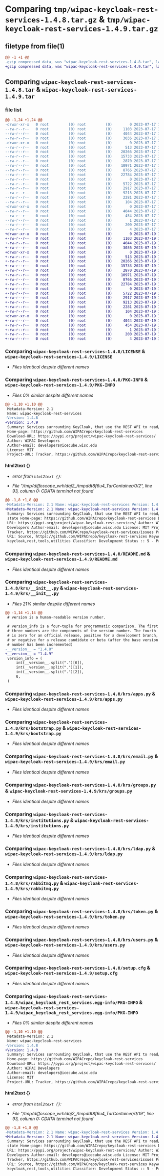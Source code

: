 # Comparing `tmp/wipac-keycloak-rest-services-1.4.8.tar.gz` & `tmp/wipac-keycloak-rest-services-1.4.9.tar.gz`

## filetype from file(1)

```diff
@@ -1 +1 @@
-gzip compressed data, was "wipac-keycloak-rest-services-1.4.8.tar", last modified: Mon Jul 17 16:36:19 2023, max compression
+gzip compressed data, was "wipac-keycloak-rest-services-1.4.9.tar", last modified: Wed Jul 19 15:00:02 2023, max compression
```

## Comparing `wipac-keycloak-rest-services-1.4.8.tar` & `wipac-keycloak-rest-services-1.4.9.tar`

### file list

```diff
@@ -1,24 +1,24 @@
-drwxr-xr-x   0 root         (0) root         (0)        0 2023-07-17 16:36:19.530568 wipac-keycloak-rest-services-1.4.8/
--rw-r--r--   0 root         (0) root         (0)     1103 2023-07-17 16:36:16.000000 wipac-keycloak-rest-services-1.4.8/LICENSE
--rw-r--r--   0 root         (0) root         (0)     4044 2023-07-17 16:36:19.530568 wipac-keycloak-rest-services-1.4.8/PKG-INFO
--rw-r--r--   0 root         (0) root         (0)     3036 2023-07-17 16:36:16.000000 wipac-keycloak-rest-services-1.4.8/README.md
-drwxr-xr-x   0 root         (0) root         (0)        0 2023-07-17 16:36:19.530568 wipac-keycloak-rest-services-1.4.8/krs/
--rw-r--r--   0 root         (0) root         (0)      513 2023-07-17 16:36:17.000000 wipac-keycloak-rest-services-1.4.8/krs/__init__.py
--rw-r--r--   0 root         (0) root         (0)    20266 2023-07-17 16:36:16.000000 wipac-keycloak-rest-services-1.4.8/krs/apps.py
--rw-r--r--   0 root         (0) root         (0)    15733 2023-07-17 16:36:16.000000 wipac-keycloak-rest-services-1.4.8/krs/bootstrap.py
--rw-r--r--   0 root         (0) root         (0)     2870 2023-07-17 16:36:16.000000 wipac-keycloak-rest-services-1.4.8/krs/email.py
--rw-r--r--   0 root         (0) root         (0)    10971 2023-07-17 16:36:16.000000 wipac-keycloak-rest-services-1.4.8/krs/groups.py
--rw-r--r--   0 root         (0) root         (0)     8766 2023-07-17 16:36:16.000000 wipac-keycloak-rest-services-1.4.8/krs/institutions.py
--rw-r--r--   0 root         (0) root         (0)    22784 2023-07-17 16:36:16.000000 wipac-keycloak-rest-services-1.4.8/krs/ldap.py
--rw-r--r--   0 root         (0) root         (0)        0 2023-07-17 16:36:16.000000 wipac-keycloak-rest-services-1.4.8/krs/py.typed
--rw-r--r--   0 root         (0) root         (0)     5722 2023-07-17 16:36:16.000000 wipac-keycloak-rest-services-1.4.8/krs/rabbitmq.py
--rw-r--r--   0 root         (0) root         (0)     2917 2023-07-17 16:36:16.000000 wipac-keycloak-rest-services-1.4.8/krs/token.py
--rw-r--r--   0 root         (0) root         (0)     9213 2023-07-17 16:36:16.000000 wipac-keycloak-rest-services-1.4.8/krs/users.py
--rw-r--r--   0 root         (0) root         (0)     2281 2023-07-17 16:36:19.530568 wipac-keycloak-rest-services-1.4.8/setup.cfg
--rw-r--r--   0 root         (0) root         (0)      104 2023-07-17 16:36:16.000000 wipac-keycloak-rest-services-1.4.8/setup.py
-drwxr-xr-x   0 root         (0) root         (0)        0 2023-07-17 16:36:19.530568 wipac-keycloak-rest-services-1.4.8/wipac_keycloak_rest_services.egg-info/
--rw-r--r--   0 root         (0) root         (0)     4044 2023-07-17 16:36:19.000000 wipac-keycloak-rest-services-1.4.8/wipac_keycloak_rest_services.egg-info/PKG-INFO
--rw-r--r--   0 root         (0) root         (0)      454 2023-07-17 16:36:19.000000 wipac-keycloak-rest-services-1.4.8/wipac_keycloak_rest_services.egg-info/SOURCES.txt
--rw-r--r--   0 root         (0) root         (0)        1 2023-07-17 16:36:19.000000 wipac-keycloak-rest-services-1.4.8/wipac_keycloak_rest_services.egg-info/dependency_links.txt
--rw-r--r--   0 root         (0) root         (0)      200 2023-07-17 16:36:19.000000 wipac-keycloak-rest-services-1.4.8/wipac_keycloak_rest_services.egg-info/requires.txt
--rw-r--r--   0 root         (0) root         (0)        4 2023-07-17 16:36:19.000000 wipac-keycloak-rest-services-1.4.8/wipac_keycloak_rest_services.egg-info/top_level.txt
+drwxr-xr-x   0 root         (0) root         (0)        0 2023-07-19 15:00:02.559593 wipac-keycloak-rest-services-1.4.9/
+-rw-r--r--   0 root         (0) root         (0)     1103 2023-07-19 14:59:57.000000 wipac-keycloak-rest-services-1.4.9/LICENSE
+-rw-r--r--   0 root         (0) root         (0)     4044 2023-07-19 15:00:02.559593 wipac-keycloak-rest-services-1.4.9/PKG-INFO
+-rw-r--r--   0 root         (0) root         (0)     3036 2023-07-19 14:59:57.000000 wipac-keycloak-rest-services-1.4.9/README.md
+drwxr-xr-x   0 root         (0) root         (0)        0 2023-07-19 15:00:02.559593 wipac-keycloak-rest-services-1.4.9/krs/
+-rw-r--r--   0 root         (0) root         (0)      513 2023-07-19 14:59:58.000000 wipac-keycloak-rest-services-1.4.9/krs/__init__.py
+-rw-r--r--   0 root         (0) root         (0)    20266 2023-07-19 14:59:57.000000 wipac-keycloak-rest-services-1.4.9/krs/apps.py
+-rw-r--r--   0 root         (0) root         (0)    15733 2023-07-19 14:59:57.000000 wipac-keycloak-rest-services-1.4.9/krs/bootstrap.py
+-rw-r--r--   0 root         (0) root         (0)     2870 2023-07-19 14:59:57.000000 wipac-keycloak-rest-services-1.4.9/krs/email.py
+-rw-r--r--   0 root         (0) root         (0)    10971 2023-07-19 14:59:57.000000 wipac-keycloak-rest-services-1.4.9/krs/groups.py
+-rw-r--r--   0 root         (0) root         (0)     8766 2023-07-19 14:59:57.000000 wipac-keycloak-rest-services-1.4.9/krs/institutions.py
+-rw-r--r--   0 root         (0) root         (0)    22784 2023-07-19 14:59:57.000000 wipac-keycloak-rest-services-1.4.9/krs/ldap.py
+-rw-r--r--   0 root         (0) root         (0)        0 2023-07-19 14:59:57.000000 wipac-keycloak-rest-services-1.4.9/krs/py.typed
+-rw-r--r--   0 root         (0) root         (0)     5722 2023-07-19 14:59:57.000000 wipac-keycloak-rest-services-1.4.9/krs/rabbitmq.py
+-rw-r--r--   0 root         (0) root         (0)     2917 2023-07-19 14:59:57.000000 wipac-keycloak-rest-services-1.4.9/krs/token.py
+-rw-r--r--   0 root         (0) root         (0)     9213 2023-07-19 14:59:57.000000 wipac-keycloak-rest-services-1.4.9/krs/users.py
+-rw-r--r--   0 root         (0) root         (0)     2281 2023-07-19 15:00:02.559593 wipac-keycloak-rest-services-1.4.9/setup.cfg
+-rw-r--r--   0 root         (0) root         (0)      104 2023-07-19 14:59:57.000000 wipac-keycloak-rest-services-1.4.9/setup.py
+drwxr-xr-x   0 root         (0) root         (0)        0 2023-07-19 15:00:02.559593 wipac-keycloak-rest-services-1.4.9/wipac_keycloak_rest_services.egg-info/
+-rw-r--r--   0 root         (0) root         (0)     4044 2023-07-19 15:00:02.000000 wipac-keycloak-rest-services-1.4.9/wipac_keycloak_rest_services.egg-info/PKG-INFO
+-rw-r--r--   0 root         (0) root         (0)      454 2023-07-19 15:00:02.000000 wipac-keycloak-rest-services-1.4.9/wipac_keycloak_rest_services.egg-info/SOURCES.txt
+-rw-r--r--   0 root         (0) root         (0)        1 2023-07-19 15:00:02.000000 wipac-keycloak-rest-services-1.4.9/wipac_keycloak_rest_services.egg-info/dependency_links.txt
+-rw-r--r--   0 root         (0) root         (0)      200 2023-07-19 15:00:02.000000 wipac-keycloak-rest-services-1.4.9/wipac_keycloak_rest_services.egg-info/requires.txt
+-rw-r--r--   0 root         (0) root         (0)        4 2023-07-19 15:00:02.000000 wipac-keycloak-rest-services-1.4.9/wipac_keycloak_rest_services.egg-info/top_level.txt
```

### Comparing `wipac-keycloak-rest-services-1.4.8/LICENSE` & `wipac-keycloak-rest-services-1.4.9/LICENSE`

 * *Files identical despite different names*

### Comparing `wipac-keycloak-rest-services-1.4.8/PKG-INFO` & `wipac-keycloak-rest-services-1.4.9/PKG-INFO`

 * *Files 0% similar despite different names*

```diff
@@ -1,10 +1,10 @@
 Metadata-Version: 2.1
 Name: wipac-keycloak-rest-services
-Version: 1.4.8
+Version: 1.4.9
 Summary: Services surrounding KeyCloak, that use the REST API to read/update state
 Home-page: https://github.com/WIPACrepo/keycloak-rest-services
 Download-URL: https://pypi.org/project/wipac-keycloak-rest-services/
 Author: WIPAC Developers
 Author-email: developers@icecube.wisc.edu
 License: MIT
 Project-URL: Tracker, https://github.com/WIPACrepo/keycloak-rest-services/issues
```

#### html2text {}

 * *error from `html2text {}`:*

 * *File "/tmp/diffoscope_wrhldqj2_/tmpddt8f6u4_TarContainer/0/2", line 93, column 0: CDATA terminal not found*

```diff
@@ -1,8 +1,8 @@
-Metadata-Version: 2.1 Name: wipac-keycloak-rest-services Version: 1.4.8
+Metadata-Version: 2.1 Name: wipac-keycloak-rest-services Version: 1.4.9
 Summary: Services surrounding KeyCloak, that use the REST API to read/update
 state Home-page: https://github.com/WIPACrepo/keycloak-rest-services Download-
 URL: https://pypi.org/project/wipac-keycloak-rest-services/ Author: WIPAC
 Developers Author-email: developers@icecube.wisc.edu License: MIT Project-URL:
 Tracker, https://github.com/WIPACrepo/keycloak-rest-services/issues Project-
 URL: Source, https://github.com/WIPACrepo/keycloak-rest-services Keywords:
 keycloak,rest,tools,utilities Classifier: Development Status :: 5 - Production/
```

### Comparing `wipac-keycloak-rest-services-1.4.8/README.md` & `wipac-keycloak-rest-services-1.4.9/README.md`

 * *Files identical despite different names*

### Comparing `wipac-keycloak-rest-services-1.4.8/krs/__init__.py` & `wipac-keycloak-rest-services-1.4.9/krs/__init__.py`

 * *Files 21% similar despite different names*

```diff
@@ -1,14 +1,14 @@
 # version is a human-readable version number.
 
 # version_info is a four-tuple for programmatic comparison. The first
 # three numbers are the components of the version number. The fourth
 # is zero for an official release, positive for a development branch,
 # or negative for a release candidate or beta (after the base version
 # number has been incremented)
-__version__ = "1.4.8"
+__version__ = "1.4.9"
 version_info = (
     int(__version__.split(".")[0]),
     int(__version__.split(".")[1]),
     int(__version__.split(".")[2]),
     0,
 )
```

### Comparing `wipac-keycloak-rest-services-1.4.8/krs/apps.py` & `wipac-keycloak-rest-services-1.4.9/krs/apps.py`

 * *Files identical despite different names*

### Comparing `wipac-keycloak-rest-services-1.4.8/krs/bootstrap.py` & `wipac-keycloak-rest-services-1.4.9/krs/bootstrap.py`

 * *Files identical despite different names*

### Comparing `wipac-keycloak-rest-services-1.4.8/krs/email.py` & `wipac-keycloak-rest-services-1.4.9/krs/email.py`

 * *Files identical despite different names*

### Comparing `wipac-keycloak-rest-services-1.4.8/krs/groups.py` & `wipac-keycloak-rest-services-1.4.9/krs/groups.py`

 * *Files identical despite different names*

### Comparing `wipac-keycloak-rest-services-1.4.8/krs/institutions.py` & `wipac-keycloak-rest-services-1.4.9/krs/institutions.py`

 * *Files identical despite different names*

### Comparing `wipac-keycloak-rest-services-1.4.8/krs/ldap.py` & `wipac-keycloak-rest-services-1.4.9/krs/ldap.py`

 * *Files identical despite different names*

### Comparing `wipac-keycloak-rest-services-1.4.8/krs/rabbitmq.py` & `wipac-keycloak-rest-services-1.4.9/krs/rabbitmq.py`

 * *Files identical despite different names*

### Comparing `wipac-keycloak-rest-services-1.4.8/krs/token.py` & `wipac-keycloak-rest-services-1.4.9/krs/token.py`

 * *Files identical despite different names*

### Comparing `wipac-keycloak-rest-services-1.4.8/krs/users.py` & `wipac-keycloak-rest-services-1.4.9/krs/users.py`

 * *Files identical despite different names*

### Comparing `wipac-keycloak-rest-services-1.4.8/setup.cfg` & `wipac-keycloak-rest-services-1.4.9/setup.cfg`

 * *Files identical despite different names*

### Comparing `wipac-keycloak-rest-services-1.4.8/wipac_keycloak_rest_services.egg-info/PKG-INFO` & `wipac-keycloak-rest-services-1.4.9/wipac_keycloak_rest_services.egg-info/PKG-INFO`

 * *Files 0% similar despite different names*

```diff
@@ -1,10 +1,10 @@
 Metadata-Version: 2.1
 Name: wipac-keycloak-rest-services
-Version: 1.4.8
+Version: 1.4.9
 Summary: Services surrounding KeyCloak, that use the REST API to read/update state
 Home-page: https://github.com/WIPACrepo/keycloak-rest-services
 Download-URL: https://pypi.org/project/wipac-keycloak-rest-services/
 Author: WIPAC Developers
 Author-email: developers@icecube.wisc.edu
 License: MIT
 Project-URL: Tracker, https://github.com/WIPACrepo/keycloak-rest-services/issues
```

#### html2text {}

 * *error from `html2text {}`:*

 * *File "/tmp/diffoscope_wrhldqj2_/tmpddt8f6u4_TarContainer/0/19", line 93, column 0: CDATA terminal not found*

```diff
@@ -1,8 +1,8 @@
-Metadata-Version: 2.1 Name: wipac-keycloak-rest-services Version: 1.4.8
+Metadata-Version: 2.1 Name: wipac-keycloak-rest-services Version: 1.4.9
 Summary: Services surrounding KeyCloak, that use the REST API to read/update
 state Home-page: https://github.com/WIPACrepo/keycloak-rest-services Download-
 URL: https://pypi.org/project/wipac-keycloak-rest-services/ Author: WIPAC
 Developers Author-email: developers@icecube.wisc.edu License: MIT Project-URL:
 Tracker, https://github.com/WIPACrepo/keycloak-rest-services/issues Project-
 URL: Source, https://github.com/WIPACrepo/keycloak-rest-services Keywords:
 keycloak,rest,tools,utilities Classifier: Development Status :: 5 - Production/
```

